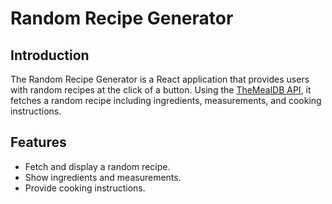 # Random Recipe Generator

## Introduction
The Random Recipe Generator is a React application that provides users with random recipes at the click of a button. Using the [TheMealDB API](https://www.themealdb.com/api.php), it fetches a random recipe including ingredients, measurements, and cooking instructions.

## Features
- Fetch and display a random recipe.
- Show ingredients and measurements.
- Provide cooking instructions.